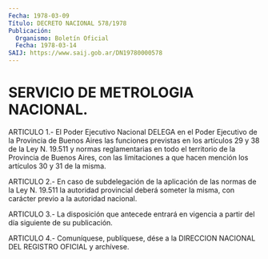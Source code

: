 ```yaml
---
Fecha: 1978-03-09
Título: DECRETO NACIONAL 578/1978
Publicación:
  Organismo: Boletín Oficial
  Fecha: 1978-03-14
SAIJ: https://www.saij.gob.ar/DN19780000578
---
```

# SERVICIO DE METROLOGIA NACIONAL.

<a id="1"></a>
ARTICULO  1.-  El  Poder Ejecutivo Nacional DELEGA en el Poder Ejecutivo de la Provincia  de  Buenos Aires las funciones previstas en los artículos 29 y 38 de la Ley N. 19.511 y normas reglamentarias en todo el territorio  de  la  Provincia  de  Buenos Aires, con las limitaciones a que hacen mención los artículos  30 y 31 de la misma.

<a id="2"></a>
ARTICULO  2.- En caso de subdelegación de la aplicación de las normas de la Ley  N.  19.511 la autoridad provincial deberá someter la misma, con carácter previo a la autoridad nacional.

<a id="3"></a>
ARTICULO 3.- La disposición que antecede entrará en vigencia a partir del día siguiente de su publicación.

<a id="4"></a>
ARTICULO  4.-  Comuníquese,  publíquese,  dése  a la DIRECCION NACIONAL DEL REGISTRO OFICIAL y archívese.